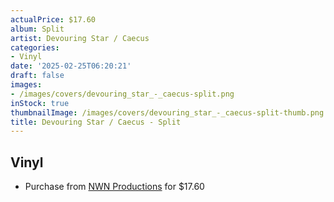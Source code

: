 ```yaml
---
actualPrice: $17.60
album: Split
artist: Devouring Star / Caecus
categories:
- Vinyl
date: '2025-02-25T06:20:21'
draft: false
images:
- /images/covers/devouring_star_-_caecus-split.png
inStock: true
thumbnailImage: /images/covers/devouring_star_-_caecus-split-thumb.png
title: Devouring Star / Caecus - Split
---
```


## Vinyl
* Purchase from [NWN Productions](http://shop.nwnprod.com/index.php?route=product/product&path=75&product_id=5964&sort=pd.name&order=ASC) for $17.60
